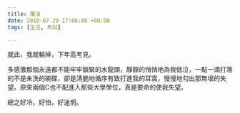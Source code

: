 ```yaml
---
title: 覆沒
date: 2010-07-29 17:06:00 +08:00
tags: [生活, 考試]

---
```


 就此，我就輸掉，下年高考見。  
  
 多感激那個永遠都不能牢牢鎖緊的水龍頭，靜靜的悄悄地為我低泣，一點一滴打落的不是未洗的碗碟，卻是清脆地循序有致打進我的耳窩，慢慢地勾出那無垠的失望。原來兩個C也不配進入那些大學學位，真是要命的使我失望。  
  
 總之好冷，好怕，好迷惘。
